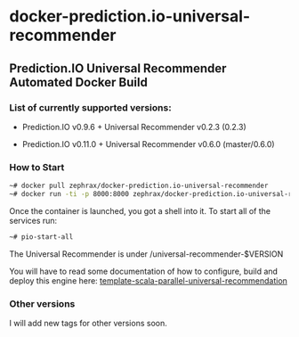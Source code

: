 # docker-prediction.io-universal-recommender

## Prediction.IO Universal Recommender Automated Docker Build

### List of currently supported versions:

* Prediction.IO v0.9.6 + Universal Recommender v0.2.3 (0.2.3)

* Prediction.IO v0.11.0 + Universal Recommender v0.6.0 (master/0.6.0)

### How to Start

```bash
~# docker pull zephrax/docker-prediction.io-universal-recommender
~# docker run -ti -p 8000:8000 zephrax/docker-prediction.io-universal-recommender
```
Once the container is launched, you got a shell into it. To start all of the services run:
```bash
~# pio-start-all
```
The Universal Recommender is under /universal-recommender-$VERSION

You will have to read some documentation of how to configure, build and deploy this engine here: [template-scala-parallel-universal-recommendation](https://github.com/PredictionIO/template-scala-parallel-universal-recommendation)

### Other versions

I will add new tags for other versions soon.

